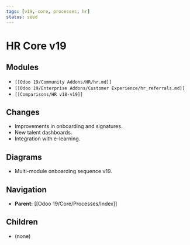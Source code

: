 ```yaml
---
tags: [v19, core, processes, hr]
status: seed
---
```

# HR Core v19

## Modules
- `[[Odoo 19/Community Addons/HR/hr.md]]`
- `[[Odoo 19/Enterprise Addons/Customer Experience/hr_referrals.md]]`
- `[[Comparisons/HR v18-v19]]`

## Changes
- Improvements in onboarding and signatures.
- New talent dashboards.
- Integration with e-learning.

## Diagrams
- Multi-module onboarding sequence v19.






## Navigation
- **Parent:** [[Odoo 19/Core/Processes/Index]]


## Children
- (none)
